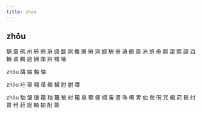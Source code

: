 ```yaml
---
title: zhou
---
```


## zhōu
騆
霌
鸼
州
辀
炿
珘
徟
盩
粥
掫
赒
矪
淍
婤
駲
侜
诪
鵃
周
洲
烐
舟
翢
謅
賙
譸
诌
輈
调
輖
週
銂
郮
喌
啁
嚋









zhóu
碡
妯
軸
轴

zhǒu
疛
箒
晭
帚
睭
鯞
肘
胕
菷





zhòu
駎
皱
皺
籀
粙
籒
甃
紂
籕
昼
驟
骤
椆
宙
晝
咮
噣
冑
伷
僽
呪
咒
縐
荮
繇
纣
胄
绉
葤
詋
軸
轴
酎
薵
